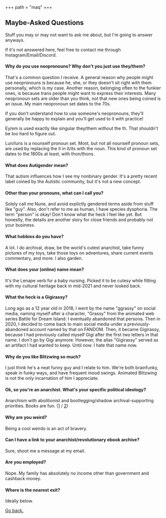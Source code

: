 +++
path = "maq"
+++

Maybe-Asked Questions
---------------------

Stuff you may or may not want to ask me about, but I'm going to answer anyways.

If it's not answered here, feel free to contact me through Instagram/Email/Discord.

#### Why do you use neopronouns? Why don't you just use they/them?

That's a common question I receive. A general reason why people might use neopronouns is because he, she, or they doesn't sit right with them personally, which is my case. Another reason, belonging often to the funkier ones, is because trans people might want to express their interests. Many neopronoun sets are older than you think, not that new ones being coined is an issue. My main neopronoun set dates to the 70s.

If you don't understand how to use someone's neopronouns, they'll generally be happy to explain and you'll get used to it with practice!

Ey/em is used exactly like singular they/them without the th. That shouldn't be too hard to figure out.

Lun/luns is a nounself pronoun set. Most, but not all nounself pronoun sets, are used by replacing the it in it/its with the noun. This kind of pronoun set dates to the 1800s at least, with thon/thons.

#### What does Autigender mean?

That autism influences how I see my nonbinary gender. It's a pretty recent label coined by the Autistic community, but it's not a new concept.

#### Other than your pronouns, what can I call you?

Solely call me Nune, and avoid explictly gendered terms aside from stuff like "guy". Also, don't refer to me as human, I have species dysphoria. The term "person" is okay! Don't know what the heck I feel like yet. But honestly, the details are another story for close friends and probably not your business.

#### What hobbies do you have?

A lot. I do archival, draw, be the world's cutest anarchist, take funny pictures of my toys, take those toys on adventures, share current events commentary, and more. I also garden.

#### What does your (online) name mean?

It's the Lenape verb for a baby nursing. Picked it to be cutesy while fitting with my cultural heritage back in mid-2021 and never looked back.

#### What the heck is a Gigirassy?

Long ago as a 12 year old in 2018, I went by the name "ggrassy" on social media, naming myself after a character, "Grassy" from the animated web series Battle for Dream Island. I eventually abandoned that persona. Then in 2020, I decided to come back to main social media under a previously-abandoned account named by that on FANDOM. Then, it became Gigirassy, because I had previously called myself Gigi after the first two letters in that name. I don't go by Gigi anymore. However, the alias "Gigirassy" served as an artifact I had wanted to keep. Until now. I hate that name now.

#### Why do you like Blitzwing so much?

I just think he's a neat funny guy and I relate to him. We're both brainfunky, speak in funky ways, and have frequent mood swings. Animated Blitzwing is not the only incarnation of him I appreciate.

#### Ok, so you're an anarchist. What's your specific political ideology?

Anarchism with abolitionist and bootlegging/shadow archival-supporting priorities. Books are fun. ([1](https://theanarchistlibrary.org/mirror/a/ay/angela-y-davis-are-prisons-obsolete.pdf) / [2](https://cdn.nakamotoinstitute.org/docs/against-intellectual-monopoly.pdf))

#### Why are you weird?

Being a cool weirdo is an act of bravery.

#### Can I have a link to your anarchist/revolutionary ebook archive?

Sure, shoot me a message at my email.

#### Are you employed?

Nope. My family has absolutely no income other than government and cashback money.

#### Where is the nearest exit?

Ideally below.

[Go back.](/)

